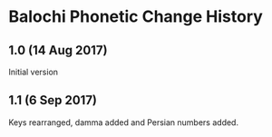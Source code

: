 Balochi Phonetic Change History
===============================

1.0 (14 Aug 2017)
-----------------
Initial version

1.1 (6 Sep 2017)
-----------------
Keys rearranged, damma added and Persian numbers added.
